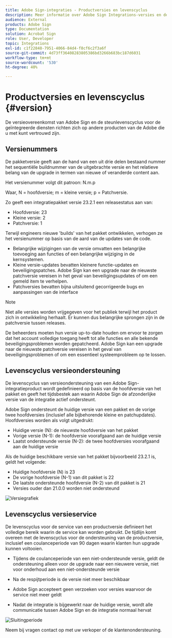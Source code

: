 ```yaml
---
title: Adobe Sign-integraties - Productversies en levenscyclus
description: Meer informatie over Adobe Sign Integrations-versies en de levenscyclus van ondersteuning
audience: External
products: Adobe Sign
type: Documentation
solution: Acrobat Sign
role: User, Developer
topic: Integrations
exl-id: c1f22848-7951-4066-84d4-f8cf6c2f3a6f
source-git-commit: 4d73ff36408283805386bd3266b683bc187d6031
workflow-type: tm+mt
source-wordcount: '530'
ht-degree: 40%

---
```


# Productversies en levenscyclus {#version}

De versieovereenkomst van Adobe Sign en de steunlevenscyclus voor de geïntegreerde diensten richten zich op andere producten van de Adobe die u met kunt vertrouwd zijn.

## Versienummers

De pakketversie geeft aan de hand van een uit drie delen bestaand nummer het sequentiële buildnummer van de uitgebrachte versie en het relatieve belang van de upgrade in termen van nieuwe of veranderde content aan.

Het versienummer volgt dit patroon: N.m.p

Waar, N = hoofdversie; m = kleine versie; p = Patchversie.

Zo geeft een integratiepakket versie 23.2.1 een releasestatus aan van:

* Hoofdversie: 23
* Kleine versie: 2
* Patchversie: 1

Terwijl engineers nieuwe &#39;builds&#39; van het pakket ontwikkelen, verhogen ze het versienummer op basis van de aard van de updates van de code.

* Belangrijke wijzigingen van de versie omvatten een belangrijke toevoeging aan functies of een belangrijke wijziging in de kernsystemen.
* Kleine versie-updates bevatten kleinere functie-updates en beveiligingspatches. Adobe Sign kan een upgrade naar de nieuwste patchversie vereisen in het geval van beveiligingsupdates of om een gemeld item te verhelpen.
* Patchversies bevatten bijna uitsluitend gecorrigeerde bugs en aanpassingen van de interface

>[!NOTE]
>
>Niet alle versies worden vrijgegeven voor het publiek terwijl het product zich in ontwikkeling herhaalt. Er kunnen dus belangrijke sprongen zijn in de patchversie tussen releases.

De beheerders moeten hun versie up-to-date houden om ervoor te zorgen dat het account volledige toegang heeft tot alle functies en alle bekende beveiligingsproblemen worden gepatcheerd. Adobe Sign kan een upgrade naar de nieuwste patchversie vereisen in het geval van beveiligingsproblemen of om een essentieel systeemprobleem op te lossen.

## Levenscyclus versieondersteuning

De levenscyclus van versieondersteuning van een Adobe Sign-integratieproduct wordt gedefinieerd op basis van de hoofdversie van het pakket en geeft het tijdsbestek aan waarin Adobe Sign de afzonderlijke versie van de integratie actief ondersteunt.

Adobe Sign ondersteunt de huidige versie van een pakket en de vorige twee hoofdversies (inclusief alle bijbehorende kleine en patchupdates). Hoofdversies worden als volgt uitgedrukt:

* Huidige versie (N): de nieuwste hoofdversie van het pakket
* Vorige versie (N-1): de hoofdversie voorafgaand aan de huidige versie
* Laatst ondersteunde versie (N-2): de twee hoofdversies voorafgaand aan de huidige versie

Als de huidige beschikbare versie van het pakket bijvoorbeeld 23.2.1 is, geldt het volgende:

* Huidige hoofdversie (N) is 23
* De vorige hoofdversie (N-1) van dit pakket is 22
* De laatste ondersteunde hoofdversie (N-2) van dit pakket is 21
* Versies ouder dan 21.0.0 worden niet ondersteund

![Versiegrafiek](images/version_chart.png)

## Levenscyclus versieservice

De levenscyclus voor de service van een productversie definieert het volledige bereik waarin de service kan worden gebruikt. De tijdlijn komt overeen met de levenscyclus voor de ondersteuning van de productversie, inclusief een coulanceperiode van 90 dagen waarin klanten hun upgrade kunnen voltooien.

* Tijdens de coulanceperiode van een niet-ondersteunde versie, geldt de ondersteuning alleen voor de upgrade naar een nieuwere versie, niet voor onderhoud aan een niet-ondersteunde versie
* Na de respijtperiode is de versie niet meer beschikbaar

* Adobe Sign accepteert geen verzoeken voor versies waarvoor de service niet meer geldt
* Nadat de integratie is bijgewerkt naar de huidige versie, wordt alle communicatie tussen Adobe Sign en de integratie normaal hervat

![Sluitingperiode](images/shutdown_period.png)

Neem bij vragen contact op met uw verkoper of de klantenondersteuning.
